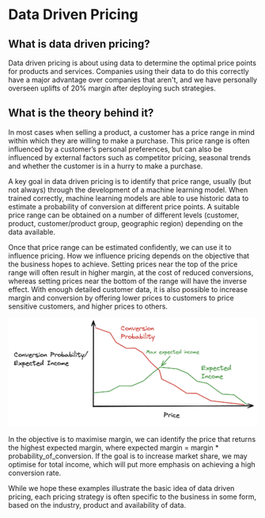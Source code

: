 ﻿# Data Driven Pricing

## What is data driven pricing?

Data driven pricing is about using data to determine the optimal price points for products and services. Companies using their data to do this correctly have a major advantage over companies that aren't, and we have personally overseen uplifts of 20% margin after deploying such strategies.

## What is the theory behind it?

In most cases when selling a product, a customer has a price range in mind within which they are willing to make a purchase. This price range is often influenced by a customer’s personal preferences, but can also be influenced by external factors such as competitor pricing, seasonal trends and whether the customer is in a hurry to make a purchase.

A key goal in data driven pricing is to identify that price range, usually (but not always) through the development of a machine learning model. When trained correctly, machine learning models are able to use historic data to estimate a probability of conversion at different price points. A suitable price range can be obtained on a number of different levels (customer, product, customer/product group, geographic region) depending on the data available.

Once that price range can be estimated confidently, we can use it to influence pricing. How we influence pricing depends on the objective that the business hopes to achieve. Setting prices near the top of the price range will often result in higher margin, at the cost of reduced conversions, whereas setting prices near the bottom of the range will have the inverse effect. With enough detailed customer data, it is also possible to increase margin and conversion by offering lower prices to customers to price sensitive customers, and higher prices to others.


![Illustration of using conversion probability and price to find an optimal price point](images/expected_income.png)

In the objective is to maximise margin, we can identify the price that returns the highest expected margin, where expected margin = margin * probability_of_conversion. If the goal is to increase market share, we may optimise for total income, which will put more emphasis on achieving a high conversion rate. 

While we hope these examples illustrate the basic idea of data driven pricing, each pricing strategy is often specific to the business in some form, based on the industry, product and availability of data.

